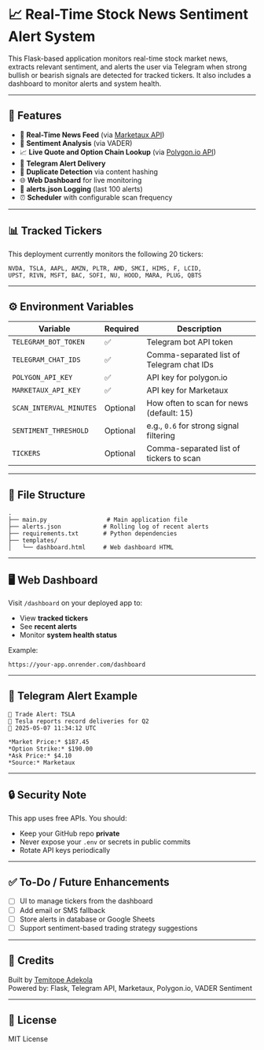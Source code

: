 # 📈 Real-Time Stock News Sentiment Alert System

This Flask-based application monitors real-time stock market news, extracts relevant sentiment, and alerts the user via Telegram when strong bullish or bearish signals are detected for tracked tickers. It also includes a dashboard to monitor alerts and system health.

---

## 🚀 Features

- 🔄 **Real-Time News Feed** (via [Marketaux API](https://www.marketaux.com/))
- 💬 **Sentiment Analysis** (via VADER)
- 📈 **Live Quote and Option Chain Lookup** (via [Polygon.io API](https://polygon.io/))
- 📲 **Telegram Alert Delivery**
- 🧠 **Duplicate Detection** via content hashing
- 🌐 **Web Dashboard** for live monitoring
- 🧾 **alerts.json Logging** (last 100 alerts)
- ⏰ **Scheduler** with configurable scan frequency

---

## 📊 Tracked Tickers

This deployment currently monitors the following 20 tickers:

```
NVDA, TSLA, AAPL, AMZN, PLTR, AMD, SMCI, HIMS, F, LCID,  
UPST, RIVN, MSFT, BAC, SOFI, NU, HOOD, MARA, PLUG, QBTS
```

---

## ⚙️ Environment Variables

| Variable                | Required | Description                                |
|-------------------------|----------|--------------------------------------------|
| `TELEGRAM_BOT_TOKEN`    | ✅       | Telegram bot API token                     |
| `TELEGRAM_CHAT_IDS`     | ✅       | Comma-separated list of Telegram chat IDs  |
| `POLYGON_API_KEY`       | ✅       | API key for polygon.io                     |
| `MARKETAUX_API_KEY`     | ✅       | API key for Marketaux                      |
| `SCAN_INTERVAL_MINUTES` | Optional | How often to scan for news (default: 15)   |
| `SENTIMENT_THRESHOLD`   | Optional | e.g., `0.6` for strong signal filtering     |
| `TICKERS`               | Optional | Comma-separated list of tickers to scan    |

---

## 📂 File Structure

```
.
├── main.py                 # Main application file
├── alerts.json            # Rolling log of recent alerts
├── requirements.txt       # Python dependencies
├── templates/
│   └── dashboard.html     # Web dashboard HTML
```

---

## 🖥️ Web Dashboard

Visit `/dashboard` on your deployed app to:
- View **tracked tickers**
- See **recent alerts**
- Monitor **system health status**

Example:
```
https://your-app.onrender.com/dashboard
```

---

## 📡 Telegram Alert Example

```
🚨 Trade Alert: TSLA
📰 Tesla reports record deliveries for Q2
📅 2025-05-07 11:34:12 UTC

*Market Price:* $187.45  
*Option Strike:* $190.00  
*Ask Price:* $4.10  
*Source:* Marketaux
```

---

## 🔒 Security Note

This app uses free APIs. You should:
- Keep your GitHub repo **private**
- Never expose your `.env` or secrets in public commits
- Rotate API keys periodically

---

## ✅ To-Do / Future Enhancements

- [ ] UI to manage tickers from the dashboard
- [ ] Add email or SMS fallback
- [ ] Store alerts in database or Google Sheets
- [ ] Support sentiment-based trading strategy suggestions

---

## 🧠 Credits

Built by [Temitope Adekola](https://github.com/yourusername)  
Powered by: Flask, Telegram API, Marketaux, Polygon.io, VADER Sentiment

---

## 📝 License

MIT License
